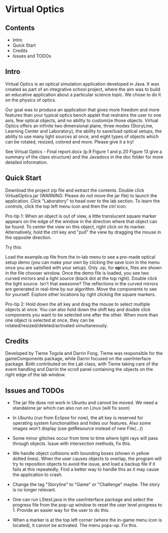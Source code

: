 Virtual Optics
====================

Contents
--------------------

- Intro
- Quick Start
- Credits
- Issues and TODOs

Intro
---------------------
Virtual Optics is an optical simulation application developed in Java. It was created as part of an integrative school project,
where the aim was to build an educative application about a particular science topic. We chose to do it on the physics of optics.

Our goal was to produce an application that gives more freedom and more features than your typical optics bench applet that
restrains the user to one axis, few optical objects, and no ability to customize those objects. Virtual Optics offers an infinite
two dimensional plane, three modes (StoryLine, Learning Center and Laboratory), the ability to save/load optical setups, the 
ability to use many light sources at once, and eight types of objects which can be rotated, resized, colored and more. 
Please give it a try!

See Virtual Optics - Final report.docx (p.9 Figure 1 and p.20 Figure 13 give a summary of the class structure) and the Javadocs 
in the doc folder for more detailed information.

Quick Start
---------------------

Download the project zip file and extract the contents. Double click VirtualOptics.jar (WARNING: Please do not move the jar file)
to launch the application. Click "Laboratory" to head over to the lab section. To learn the controls, click the top left menu icon
and then the ctrl icon.

Pro-tip 1: When an object is out of view, a little translucent square marker appears on the edge of the window in the direction
			where that object can be found. To center the view on this object, right click on its marker. Alternatively, hold the
			ctrl key and "pull" the view by dragging the mouse in the opposite direction.

Try this:

Load the example.op file from the in-lab menu to see a pre-made optical setup demo (you can make your own by clicking the save icon
in the menu once you are satisfied with your setup). Only .op, for **op**tics, files are shown in the file chooser window. Once the
demo file is loaded, you see two curved mirrors and a light source (black dot at the top right). Double click the light source.
Isn't that awesome? The reflections in the curved mirrors are generated in real-time by our algorithm. Move the components to see
for yourself. Explore other locations by right clicking the square markers.

Pro-tip 2: Hold down the alt key and drag the mouse to select multiple objects at once. You can also hold down the shift key and 
			double click components you want to be selected one after the other. When more than one object is selected at once,
			they can be rotated/resized/deleted/activated simultaneously.


Credits
---------------------
Developed by Tieme Togola and Darrin Fong. Tieme was responsible for the gameComponents package, while Darrin focused on the 
userInterface package. Both contributed on the Lab class, with Tieme taking care of the event handling and Darrin the scroll panel
containing the objects on the right edge of the lab window.

Issues and TODOs
---------------------

- The jar file does not work in Ubuntu and cannot be moved. We need a standalone jar which can also run on Linux (will fix soon)

- In Ubuntu (run from Eclipse for now), the alt key is reserved for operating system functionalities and hides our features. Also
	some images won't display (use getResource instead of new File(...))

- Some minor glitches occur from time to time where light rays will pass through objects. Issue with intersection methods, fix this.

- We handle object collisions with bounding boxes (shown in yellow dotted lines). When the user causes objects to overlap, the 
	program will try to reposition objects to avoid the issue, and load a backup file if it fails at this repeatedly. Find a better
	way to handle this as it may cause the application to crash.

- Change the tag "Storyline" to "Game" or "Challenge" maybe. The story is no longer relevant.

- One can run LStest.java in the userInterface package and select the progress file from the pop-up window to reset the user level 
	progress to 1. Provide an easier way for the user to do this.

- When a marker is at the top left corner (where the in-game menu icon is located), it cannot be activated. The menu pops-up. Fix 
	this.

